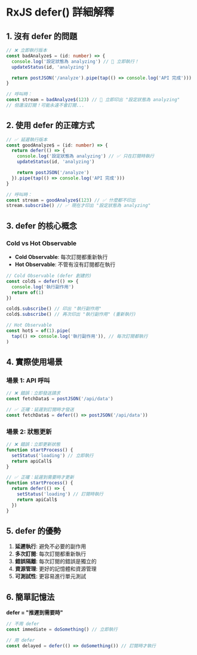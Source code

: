 # RxJS defer() 詳細解釋

## 1. 沒有 defer 的問題

```typescript
// ❌ 立即執行版本
const badAnalyze$ = (id: number) => {
  console.log('設定狀態為 analyzing') // 🚨 立即執行！
  updateStatus(id, 'analyzing')

  return postJSON('/analyze').pipe(tap(() => console.log('API 完成')))
}

// 呼叫時：
const stream = badAnalyze$(123) // 🚨 立即印出 "設定狀態為 analyzing"
// 但還沒訂閱！可能永遠不會訂閱...
```

## 2. 使用 defer 的正確方式

```typescript
// ✅ 延遲執行版本
const goodAnalyze$ = (id: number) => {
  return defer(() => {
    console.log('設定狀態為 analyzing') // ✅ 只在訂閱時執行
    updateStatus(id, 'analyzing')

    return postJSON('/analyze')
  }).pipe(tap(() => console.log('API 完成')))
}

// 呼叫時：
const stream = goodAnalyze$(123) // ✅ 什麼都不印出
stream.subscribe() // ✅ 現在才印出 "設定狀態為 analyzing"
```

## 3. defer 的核心概念

### Cold vs Hot Observable

- **Cold Observable**: 每次訂閱都重新執行
- **Hot Observable**: 不管有沒有訂閱都在執行

```typescript
// Cold Observable (defer 創建的)
const cold$ = defer(() => {
  console.log('執行副作用')
  return of(1)
})

cold$.subscribe() // 印出 "執行副作用"
cold$.subscribe() // 再次印出 "執行副作用" (重新執行)

// Hot Observable
const hot$ = of(1).pipe(
  tap(() => console.log('執行副作用')), // 每次訂閱都執行
)
```

## 4. 實際使用場景

### 場景 1: API 呼叫

```typescript
// ❌ 錯誤：立即發送請求
const fetchData$ = postJSON('/api/data')

// ✅ 正確：延遲到訂閱時才發送
const fetchData$ = defer(() => postJSON('/api/data'))
```

### 場景 2: 狀態更新

```typescript
// ❌ 錯誤：立即更新狀態
function startProcess() {
  setStatus('loading') // 立即執行
  return apiCall$
}

// ✅ 正確：延遲到需要時才更新
function startProcess() {
  return defer(() => {
    setStatus('loading') // 訂閱時執行
    return apiCall$
  })
}
```

## 5. defer 的優勢

1. **延遲執行**: 避免不必要的副作用
2. **多次訂閱**: 每次訂閱都重新執行
3. **錯誤隔離**: 每次訂閱的錯誤是獨立的
4. **資源管理**: 更好的記憶體和資源管理
5. **可測試性**: 更容易進行單元測試

## 6. 簡單記憶法

**defer = "推遲到需要時"**

```typescript
// 不用 defer
const immediate = doSomething() // 立即執行

// 用 defer
const delayed = defer(() => doSomething()) // 訂閱時才執行
```
